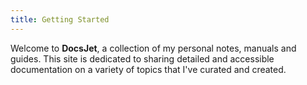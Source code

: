 ```yaml
---
title: Getting Started
---
```


Welcome to **DocsJet**, a collection of my personal notes, manuals and guides. This site is dedicated to sharing detailed and accessible documentation on a variety of topics that I've curated and created.
